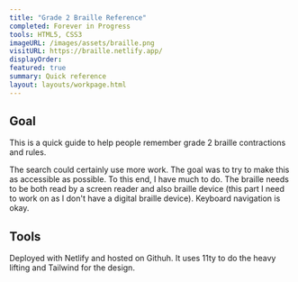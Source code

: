 ```yaml
---
title: "Grade 2 Braille Reference"
completed: Forever in Progress
tools: HTML5, CSS3
imageURL: /images/assets/braille.png
visitURL: https://braille.netlify.app/
displayOrder: 
featured: true
summary: Quick reference
layout: layouts/workpage.html
---
```


## Goal 

This is a quick guide to help people remember grade 2 braille contractions and rules. 

The search could certainly use more work. The goal was to try to make this as accessible as possible. To this end, I have much to do. The braille needs to be both read by a screen reader and also braille device (this part I need to work on as I don't have a digital braille device). Keyboard navigation is okay.

## Tools

Deployed with Netlify and hosted on Githuh. It uses 11ty to do the heavy lifting and Tailwind for the design.

